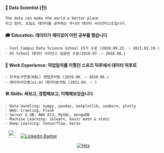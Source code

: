 #### 🌱 Data Scientist (진) 
```
The data can make the world a better place
라고 믿어, 오늘도 데이터를 공부하는 주니어 데이터 사이언티스트입니다.
```

#### 🎓 Education: 데이터가 재미있어 이런 공부를 했습니다
```
- Fast Campus Data Science School 15기 수료 (2020.09.22. ~ 2021.02.19.)
- DS School 데이터 사이언스 입문반 수료(2018.07. ~ 2018.08.)
```

#### 🏀 Work Experience: 덕업일치를 이뤘던 스포츠 덕후에서 데이터 덕후로
```
- 한국농구연맹(KBL) 경영관리팀 (2019.06. ~ 2020.06.)
- 에이아이닷엠(ai.m) 데이터분석팀 (2021.04. ~ )
```

#### 🛠️ Skills: 써보고, 경험해보고, 이해해보았습니다
```
- Data Handling: numpy, pandas, matplotlib, seaborn, plotly
- Web: Crawling, Flask
- Server & DB: AWS EC2, MySQL, mongoDB
- Machine Learning: sklearn, basic math & stats
- Deep Learning: tensorflow, keras
```

<a href="https://www.rocketpunch.com/@kkobooc"> <img src="https://blog.rocketpunch.com/wp-content/uploads/2020/05/로켓펀치로고.png" height="25" hspace="10"></a>
 [![Linkedin Badge](https://img.shields.io/badge/-LinkedIn-blue?style=flat-square&logo=Linkedin&logoColor=white&link=https://www.linkedin.com/in/kkobooc2152)](https://www.linkedin.com/in/kkobooc2152)

  <div align=center>
    
  [![Hits](https://hits.seeyoufarm.com/api/count/incr/badge.svg?url=https%3A%2F%2Fgithub.com%2Fkkobooc&count_bg=%23E51E1E&title_bg=%231D1D1D&icon=&icon_color=%23E7E7E7&title=hits&edge_flat=false)](https://hits.seeyoufarm.com)
  
  </div>
    
